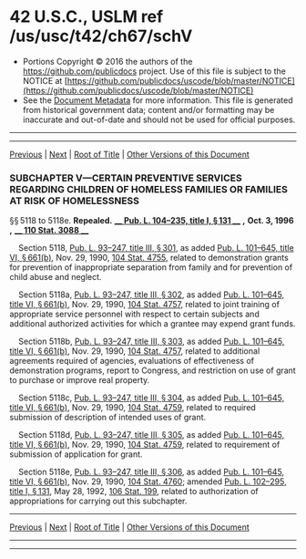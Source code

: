 ---
---

# 42 U.S.C., USLM ref /us/usc/t42/ch67/schV

* Portions Copyright © 2016 the authors of the https://github.com/publicdocs project.
  Use of this file is subject to the NOTICE at [https://github.com/publicdocs/uscode/blob/master/NOTICE](https://github.com/publicdocs/uscode/blob/master/NOTICE)
* See the [Document Metadata](././../../../../..//README.md) for more information.
  This file is generated from historical government data; content and/or formatting may be inaccurate and out-of-date and should not be used for official purposes.

----------
----------

[Previous](./../../../../..//us/usc/t42/ch67/schIV–A/ptB/m__us_usc_t42_s5117aa–22.md) | [Next](./../../../../..//us/usc/t42/ch67/schVI/m__us_usc_t42_ch67_schVI.md) | [Root of Title](./../../../../../) | [Other Versions of this Document](https://publicdocs.github.io/go/links?ns=uslm&ref=%2Fus%2Fusc%2Ft42%2Fch67%2FschV)

### SUBCHAPTER V—CERTAIN PREVENTIVE SERVICES REGARDING CHILDREN OF HOMELESS FAMILIES OR FAMILIES AT RISK OF HOMELESSNESS

§§ 5118 to 5118e. __Repealed.__  __[__  __Pub. L. 104–235, title I, § 131__  __][/us/pl/104/235/s131]__  __,__  __Oct. 3, 1996__  __,__  __[__  __110 Stat. 3088__  __][/us/stat/110/3088]__ 

    Section 5118, [Pub. L. 93–247, title III, § 301][/us/pl/93/247/s301], as added [Pub. L. 101–645, title VI, § 661(b)][/us/pl/101/645/s661/b], Nov. 29, 1990, [104 Stat. 4755][/us/stat/104/4755], related to demonstration grants for prevention of inappropriate separation from family and for prevention of child abuse and neglect.

    Section 5118a, [Pub. L. 93–247, title III, § 302][/us/pl/93/247/s302], as added [Pub. L. 101–645, title VI, § 661(b)][/us/pl/101/645/s661/b], Nov. 29, 1990, [104 Stat. 4757][/us/stat/104/4757], related to joint training of appropriate service personnel with respect to certain subjects and additional authorized activities for which a grantee may expend grant funds.

    Section 5118b, [Pub. L. 93–247, title III, § 303][/us/pl/93/247/s303], as added [Pub. L. 101–645, title VI, § 661(b)][/us/pl/101/645/s661/b], Nov. 29, 1990, [104 Stat. 4757][/us/stat/104/4757], related to additional agreements required of agencies, evaluations of effectiveness of demonstration programs, report to Congress, and restriction on use of grant to purchase or improve real property.

    Section 5118c, [Pub. L. 93–247, title III, § 304][/us/pl/93/247/s304], as added [Pub. L. 101–645, title VI, § 661(b)][/us/pl/101/645/s661/b], Nov. 29, 1990, [104 Stat. 4759][/us/stat/104/4759], related to required submission of description of intended uses of grant.

    Section 5118d, [Pub. L. 93–247, title III, § 305][/us/pl/93/247/s305], as added [Pub. L. 101–645, title VI, § 661(b)][/us/pl/101/645/s661/b], Nov. 29, 1990, [104 Stat. 4759][/us/stat/104/4759], related to requirement of submission of application for grant.

    Section 5118e, [Pub. L. 93–247, title III, § 306][/us/pl/93/247/s306], as added [Pub. L. 101–645, title VI, § 661(b)][/us/pl/101/645/s661/b], Nov. 29, 1990, [104 Stat. 4760][/us/stat/104/4760]; amended [Pub. L. 102–295, title I, § 131][/us/pl/102/295/s131], May 28, 1992, [106 Stat. 199][/us/stat/106/199], related to authorization of appropriations for carrying out this subchapter.

----------

[Previous](./../../../../..//us/usc/t42/ch67/schIV–A/ptB/m__us_usc_t42_s5117aa–22.md) | [Next](./../../../../..//us/usc/t42/ch67/schVI/m__us_usc_t42_ch67_schVI.md) | [Root of Title](./../../../../../) | [Other Versions of this Document](https://publicdocs.github.io/go/links?ns=uslm&ref=%2Fus%2Fusc%2Ft42%2Fch67%2FschV)

----------
----------

[/us/pl/104/235/s131]: https://publicdocs.github.io/go/links?ns=uslm&ref=%2Fus%2Fpl%2F104%2F235%2Fs131
[/us/stat/110/3088]: https://publicdocs.github.io/go/links?ns=uslm&ref=%2Fus%2Fstat%2F110%2F3088
[/us/pl/93/247/s301]: https://publicdocs.github.io/go/links?ns=uslm&ref=%2Fus%2Fpl%2F93%2F247%2Fs301
[/us/pl/101/645/s661/b]: https://publicdocs.github.io/go/links?ns=uslm&ref=%2Fus%2Fpl%2F101%2F645%2Fs661%2Fb
[/us/stat/104/4755]: https://publicdocs.github.io/go/links?ns=uslm&ref=%2Fus%2Fstat%2F104%2F4755
[/us/pl/93/247/s302]: https://publicdocs.github.io/go/links?ns=uslm&ref=%2Fus%2Fpl%2F93%2F247%2Fs302
[/us/pl/101/645/s661/b]: https://publicdocs.github.io/go/links?ns=uslm&ref=%2Fus%2Fpl%2F101%2F645%2Fs661%2Fb
[/us/stat/104/4757]: https://publicdocs.github.io/go/links?ns=uslm&ref=%2Fus%2Fstat%2F104%2F4757
[/us/pl/93/247/s303]: https://publicdocs.github.io/go/links?ns=uslm&ref=%2Fus%2Fpl%2F93%2F247%2Fs303
[/us/pl/101/645/s661/b]: https://publicdocs.github.io/go/links?ns=uslm&ref=%2Fus%2Fpl%2F101%2F645%2Fs661%2Fb
[/us/stat/104/4757]: https://publicdocs.github.io/go/links?ns=uslm&ref=%2Fus%2Fstat%2F104%2F4757
[/us/pl/93/247/s304]: https://publicdocs.github.io/go/links?ns=uslm&ref=%2Fus%2Fpl%2F93%2F247%2Fs304
[/us/pl/101/645/s661/b]: https://publicdocs.github.io/go/links?ns=uslm&ref=%2Fus%2Fpl%2F101%2F645%2Fs661%2Fb
[/us/stat/104/4759]: https://publicdocs.github.io/go/links?ns=uslm&ref=%2Fus%2Fstat%2F104%2F4759
[/us/pl/93/247/s305]: https://publicdocs.github.io/go/links?ns=uslm&ref=%2Fus%2Fpl%2F93%2F247%2Fs305
[/us/pl/101/645/s661/b]: https://publicdocs.github.io/go/links?ns=uslm&ref=%2Fus%2Fpl%2F101%2F645%2Fs661%2Fb
[/us/stat/104/4759]: https://publicdocs.github.io/go/links?ns=uslm&ref=%2Fus%2Fstat%2F104%2F4759
[/us/pl/93/247/s306]: https://publicdocs.github.io/go/links?ns=uslm&ref=%2Fus%2Fpl%2F93%2F247%2Fs306
[/us/pl/101/645/s661/b]: https://publicdocs.github.io/go/links?ns=uslm&ref=%2Fus%2Fpl%2F101%2F645%2Fs661%2Fb
[/us/stat/104/4760]: https://publicdocs.github.io/go/links?ns=uslm&ref=%2Fus%2Fstat%2F104%2F4760
[/us/pl/102/295/s131]: https://publicdocs.github.io/go/links?ns=uslm&ref=%2Fus%2Fpl%2F102%2F295%2Fs131
[/us/stat/106/199]: https://publicdocs.github.io/go/links?ns=uslm&ref=%2Fus%2Fstat%2F106%2F199


